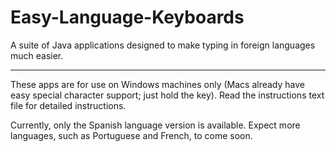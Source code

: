 # Easy-Language-Keyboards
A suite of Java applications designed to make typing in foreign languages much easier.

-------------------------------------

These apps are for use on Windows machines only (Macs already have easy special character support; just hold the key). Read the instructions text file for detailed instructions. 

Currently, only the Spanish language version is available. Expect more languages, such as Portuguese and French, to come soon.
